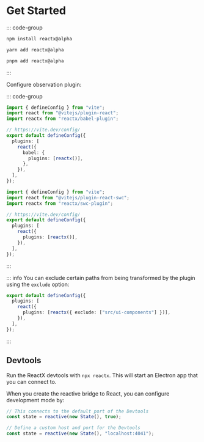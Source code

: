 # Get Started

::: code-group

```sh [npm]
npm install reactx@alpha
```

```sh [yarn]
yarn add reactx@alpha
```

```sh [pnpm]
pnpm add reactx@alpha
```

:::

Configure observation plugin:

::: code-group

```ts [vite.config.ts (babel)]
import { defineConfig } from "vite";
import react from "@vitejs/plugin-react";
import reactx from "reactx/babel-plugin";

// https://vite.dev/config/
export default defineConfig({
  plugins: [
    react({
      babel: {
        plugins: [reactx()],
      },
    }),
  ],
});
```

```ts [vite.config.ts (swc)]
import { defineConfig } from "vite";
import react from "@vitejs/plugin-react-swc";
import reactx from "reactx/swc-plugin";

// https://vite.dev/config/
export default defineConfig({
  plugins: [
    react({
      plugins: [reactx()],
    }),
  ],
});
```

:::

::: info
You can exclude certain paths from being transformed by the plugin using the `exclude` option:

```ts
export default defineConfig({
  plugins: [
    react({
      plugins: [reactx({ exclude: ["src/ui-components"] })],
    }),
  ],
});
```

:::

## Devtools

Run the ReactX devtools with `npx reactx`. This will start an Electron app that you can connect to.

When you create the reactive bridge to React, you can configure development mode by:

```ts
// This connects to the default port of the Devtools
const state = reactive(new State(), true);

// Define a custom host and port for the Devtools
const state = reactive(new State(), "localhost:4041");
```
